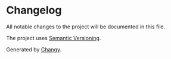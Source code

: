 
# Changelog

All notable changes to the project will be documented in this file.

The project uses [Semantic Versioning](https://semver.org/spec/v2.0.0.html).

Generated by [Changy](https://github.com/Tiendil/changy/tree/main).
